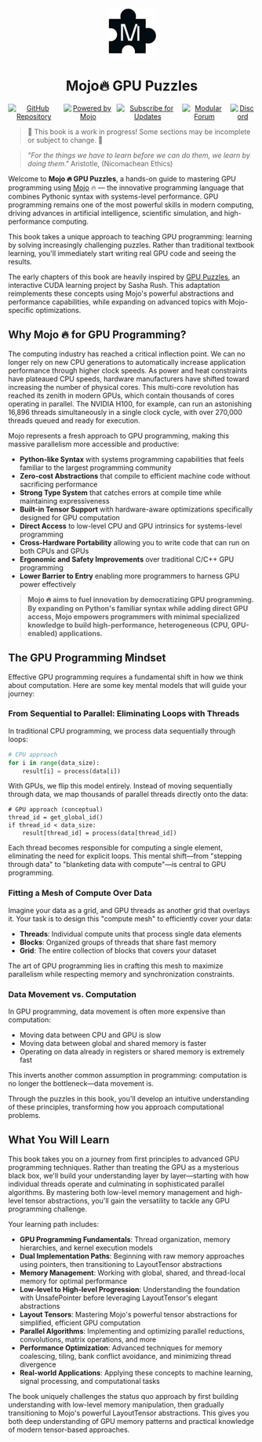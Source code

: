 <p align="center">
  <img src="images/puzzle-logo.png" alt="Mojo GPU Puzzles Logo" width="100">
</p>

<p align="center">
  <h1 align="center">Mojo🔥 GPU Puzzles</h1>
</p>

<p align="center" style="display: flex; justify-content: center; gap: 8px;">
  <a href="https://github.com/modular/mojo-gpu-puzzles">
    <img src="https://img.shields.io/badge/GitHub-Repository-181717?logo=github" alt="GitHub Repository">
  </a>
  <a href="https://docs.modular.com/mojo">
    <img src="https://img.shields.io/badge/Powered%20by-Mojo-FF5F1F" alt="Powered by Mojo">
  </a>
  <a href="https://www.modular.com/company/talk-to-us">
    <img src="https://img.shields.io/badge/Subscribe-Updates-00B5AD?logo=mail.ru" alt="Subscribe for Updates">
  </a>
  <a href="https://forum.modular.com/c/">
    <img src="https://img.shields.io/badge/Modular-Forum-9B59B6?logo=discourse" alt="Modular Forum">
  </a>
  <a href="https://discord.com/channels/1087530497313357884/1098713601386233997">
    <img src="https://img.shields.io/badge/Discord-Join_Chat-5865F2?logo=discord" alt="Discord">
  </a>
</p>

> 🚧 This book is a work in progress! Some sections may be incomplete or subject to change. 🚧

> _"For the things we have to learn before we can do them, we learn by doing them."_
> Aristotle, (Nicomachean Ethics)

Welcome to **Mojo 🔥 GPU Puzzles**, a hands-on guide to mastering GPU programming using [Mojo](https://docs.modular.com/mojo/manual/) 🔥 — the innovative programming language that combines Pythonic syntax with systems-level performance. GPU programming remains one of the most powerful skills in modern computing, driving advances in artificial intelligence, scientific simulation, and high-performance computing.

This book takes a unique approach to teaching GPU programming: learning by solving increasingly challenging puzzles. Rather than traditional textbook learning, you'll immediately start writing real GPU code and seeing the results.

The early chapters of this book are heavily inspired by [GPU Puzzles](https://github.com/srush/GPU-Puzzles), an interactive CUDA learning project by Sasha Rush. This adaptation reimplements these concepts using Mojo's powerful abstractions and performance capabilities, while expanding on advanced topics with Mojo-specific optimizations.

## Why Mojo 🔥 for GPU Programming?

The computing industry has reached a critical inflection point. We can no longer rely on new CPU generations to automatically increase application performance through higher clock speeds. As power and heat constraints have plateaued CPU speeds, hardware manufacturers have shifted toward increasing the number of physical cores. This multi-core revolution has reached its zenith in modern GPUs, which contain thousands of cores operating in parallel. The NVIDIA H100, for example, can run an astonishing 16,896 threads simultaneously in a single clock cycle, with over 270,000 threads queued and ready for execution.

Mojo represents a fresh approach to GPU programming, making this massive parallelism more accessible and productive:

- **Python-like Syntax** with systems programming capabilities that feels familiar to the largest programming community
- **Zero-cost Abstractions** that compile to efficient machine code without sacrificing performance
- **Strong Type System** that catches errors at compile time while maintaining expressiveness
- **Built-in Tensor Support** with hardware-aware optimizations specifically designed for GPU computation
- **Direct Access** to low-level CPU and GPU intrinsics for systems-level programming
- **Cross-Hardware Portability** allowing you to write code that can run on both CPUs and GPUs
- **Ergonomic and Safety Improvements** over traditional C/C++ GPU programming
- **Lower Barrier to Entry** enabling more programmers to harness GPU power effectively

>**Mojo 🔥 aims to fuel innovation by democratizing GPU programming.**
>**By expanding on Python's familiar syntax while adding direct GPU access, Mojo empowers programmers with minimal specialized knowledge to build high-performance, heterogeneous (CPU, GPU-enabled) applications.**

## The GPU Programming Mindset

Effective GPU programming requires a fundamental shift in how we think about computation. Here are some key mental models that will guide your journey:

### From Sequential to Parallel: Eliminating Loops with Threads

In traditional CPU programming, we process data sequentially through loops:

```python
# CPU approach
for i in range(data_size):
    result[i] = process(data[i])
```

With GPUs, we flip this model entirely. Instead of moving sequentially through data, we map thousands of parallel threads directly onto the data:

```mojo
# GPU approach (conceptual)
thread_id = get_global_id()
if thread_id < data_size:
    result[thread_id] = process(data[thread_id])
```

Each thread becomes responsible for computing a single element, eliminating the need for explicit loops. This mental shift—from "stepping through data" to "blanketing data with compute"—is central to GPU programming.

### Fitting a Mesh of Compute Over Data

Imagine your data as a grid, and GPU threads as another grid that overlays it. Your task is to design this "compute mesh" to efficiently cover your data:

- **Threads**: Individual compute units that process single data elements
- **Blocks**: Organized groups of threads that share fast memory
- **Grid**: The entire collection of blocks that covers your dataset

The art of GPU programming lies in crafting this mesh to maximize parallelism while respecting memory and synchronization constraints.

### Data Movement vs. Computation

In GPU programming, data movement is often more expensive than computation:
- Moving data between CPU and GPU is slow
- Moving data between global and shared memory is faster
- Operating on data already in registers or shared memory is extremely fast

This inverts another common assumption in programming: computation is no longer the bottleneck—data movement is.

Through the puzzles in this book, you'll develop an intuitive understanding of these principles, transforming how you approach computational problems.

## What You Will Learn

This book takes you on a journey from first principles to advanced GPU programming techniques. Rather than treating the GPU as a mysterious black box, we'll build your understanding layer by layer—starting with how individual threads operate and culminating in sophisticated parallel algorithms. By mastering both low-level memory management and high-level tensor abstractions, you'll gain the versatility to tackle any GPU programming challenge.

Your learning path includes:

- **GPU Programming Fundamentals**: Thread organization, memory hierarchies, and kernel execution models
- **Dual Implementation Paths**: Beginning with raw memory approaches using pointers, then transitioning to LayoutTensor abstractions
- **Memory Management**: Working with global, shared, and thread-local memory for optimal performance
- **Low-level to High-level Progression**: Understanding the foundation with UnsafePointer before leveraging LayoutTensor's elegant abstractions
- **Layout Tensors**: Mastering Mojo's powerful tensor abstractions for simplified, efficient GPU computation
- **Parallel Algorithms**: Implementing and optimizing parallel reductions, convolutions, matrix operations, and more
- **Performance Optimization**: Advanced techniques for memory coalescing, tiling, bank conflict avoidance, and minimizing thread divergence
- **Real-world Applications**: Applying these concepts to machine learning, signal processing, and computational tasks

The book uniquely challenges the status quo approach by first building understanding with low-level memory manipulation, then gradually transitioning to Mojo's powerful LayoutTensor abstractions. This gives you both deep understanding of GPU memory patterns and practical knowledge of modern tensor-based approaches.
